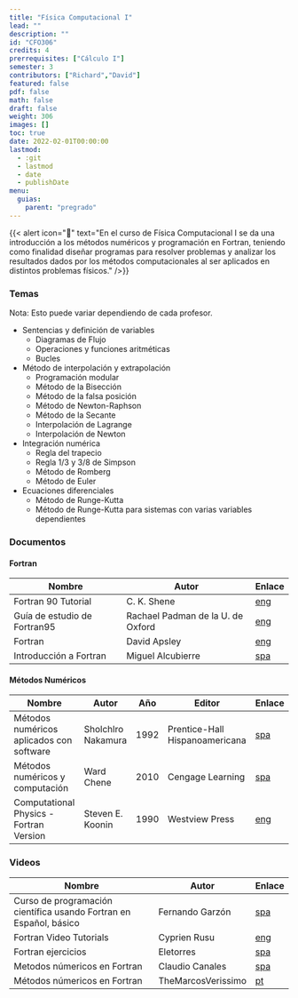 ```yaml
---
title: "Física Computacional I"
lead: ""
description: ""
id: "CFO306"
credits: 4
prerrequisites: ["Cálculo I"]
semester: 3
contributors: ["Richard","David"]
featured: false
pdf: false
math: false
draft: false
weight: 306
images: []
toc: true
date: 2022-02-01T00:00:00
lastmod:
  - :git
  - lastmod
  - date
  - publishDate
menu:
  guias:
    parent: "pregrado"
---
```


{{< alert icon="📌" text="En el curso de Física Computacional I se da una introducción a los métodos numéricos y programación en Fortran, teniendo como finalidad diseñar programas para resolver problemas y analizar los resultados dados por los métodos computacionales al ser aplicados en distintos problemas físicos." />}}

### Temas

Nota: Esto puede variar dependiendo de cada profesor.

- Sentencias y definición de variables
  - Diagramas de Flujo
  - Operaciones y funciones aritméticas
  - Bucles
- Método de interpolación y extrapolación
  - Programación modular
  - Método de la Bisección
  - Método de la falsa posición
  - Método de Newton-Raphson
  - Método de la Secante
  - Interpolación de Lagrange
  - Interpolación de Newton
- Integración numérica
  - Regla del trapecio
  - Regla $1/3$ y $3/8$ de Simpson
  - Método de Romberg
  - Método de Euler
- Ecuaciones diferenciales
  - Método de Runge-Kutta
  - Método de Runge-Kutta para sistemas con varias variables dependientes

### Documentos

#### Fortran

| Nombre | Autor | Enlace |
| ------ | ----- | ------ |
| Fortran 90 Tutorial | C. K. Shene | [eng](https://pages.mtu.edu/~shene/COURSES/cs201/NOTES/fortran.html) |
| Guía de estudio de Fortran95 | Rachael Padman de la U. de Oxford | [eng](https://www.mrao.cam.ac.uk/~rachael/compphys/SelfStudyF95.pdf) |
| Fortran | David Apsley | [eng](https://web.pa.msu.edu/people/duxbury/courses/phy201_f06/Fortran90NotesI.pdf) |
| Introducción a Fortran | Miguel Alcubierre | [spa](https://drive.google.com/file/d/1so75hpOmN0zOyI6UgPC4MBPXw3pFgPoS/view?usp=sharing) |

#### Métodos Numéricos

| Nombre | Autor | Año | Editor | Enlace |
| ------ | ----- | --- | ------ | ------ |
| Métodos numéricos aplicados con software | Sholchlro Nakamura | 1992 | Prentice-Hall Hispanoamericana | [spa](https://drive.google.com/file/d/1K8xuRqu_pqSj0iPL6s0RJtiza4Jj4m6C/view?usp=sharing) |
| Métodos numéricos y computación | Ward Chene | 2010 | Cengage Learning | [spa](https://drive.google.com/file/d/1nU1KXcONN0TAKUzv4NPDd29cD-GjC_bY/view?usp=sharing) |
| Computational Physics - Fortran Version  | Steven E. Koonin | 1990 | Westview Press | [eng](https://drive.google.com/file/d/1crbnbw0ndKnaj_Pp1M5l-obdzCUwP3eq/view?usp=sharing) |

### Videos

| Nombre | Autor | Enlace |
| ------ | ----- | ------ |
| Curso de programación científica usando Fortran en Español, básico | Fernando Garzón | [spa](https://www.youtube.com/playlist?list=PLrzzpUO1QeKqG-wbR1aEb9mkEFl6UyNji) |
| Fortran Video Tutorials | Cyprien Rusu | [eng](https://www.youtube.com/playlist?list=PLvkU6i2iQ2fprrVmmkNP_V36mh0BMnS5L) |
| Fortran ejercicios | Eletorres | [spa](https://youtube.com/playlist?list=PL4D3mC8ZdKReOhL5yEADVs3qmlmpZjYu9) |
| Metodos númericos en Fortran | Claudio Canales | [spa](https://youtube.com/playlist?list=PL3PWU72lXK16ESgNVgS3e2WQqT_TQgv5_) |
| Métodos númericos en Fortran | TheMarcosVerissimo | [pt](https://youtube.com/playlist?list=PLPKxl5s4bNYxgeedSZy_5V_eB2NssC-7u) |
